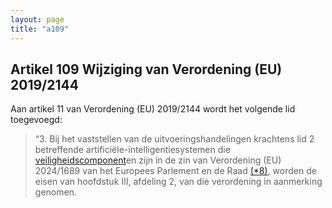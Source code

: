 ```yaml
---
layout: page
title: "a109"
---
```


## Artikel 109 Wijziging van Verordening (EU) 2019/2144

Aan artikel 11 van Verordening (EU) 2019/2144 wordt het volgende lid toegevoegd:
> “3. Bij het vaststellen van de uitvoeringshandelingen krachtens lid 2 betreffende artificiële-intelligentiesystemen die [veiligheidscomponent](a3.md#^veiligheidscomponent)en zijn in de zin van Verordening (EU) 2024/1689 van het Europees Parlement en de Raad [(\*8)](#ntr*8-L_202401689NL.000101-E0065), worden de eisen van hoofdstuk III, afdeling 2, van die verordening in aanmerking genomen.